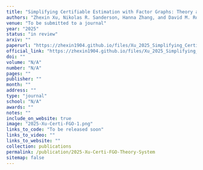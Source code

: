 ```yaml
---
title: "Simplifying Certifiable Estimation with Factor Graphs: Theory and System"
authors: "Zhexin Xu, Nikolas R. Sanderson, Hanna Zhang, and David M. Rosen"
venue: "To be submitted to a journal"
year: "2025"
status: "in review"
arxiv: ""
paperurl: "https://zhexin1904.github.io/files/Xu_2025_Simplifying_Certifiable_Estimation.pdf"
official_link: "https://zhexin1904.github.io/files/Xu_2025_Simplifying_Certifiable_Estimation.pdf"
doi: ""
volume: "N/A"
number: "N/A"
pages: ""
publisher: ""
month: ""
address: ""
type: "journal"
school: "N/A"
awards: ""
notes: ""
include_on_website: true
image: "2025-Xu-Certi-FGO-1.png"
links_to_code: "To be released soon"
links_to_video: ""
links_to_website: ""
collection: publications
permalink: /publication/2025-Xu-Certi-FGO-Theory-System
sitemap: false
---
```


